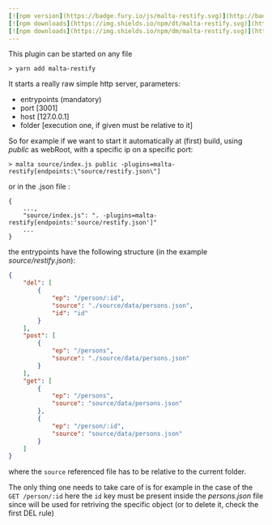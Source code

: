 ```yaml
---
[![npm version](https://badge.fury.io/js/malta-restify.svg)](http://badge.fury.io/js/malta-restify)
[![npm downloads](https://img.shields.io/npm/dt/malta-restify.svg)](https://npmjs.org/package/malta-restify)
[![npm downloads](https://img.shields.io/npm/dm/malta-restify.svg)](https://npmjs.org/package/malta-restify)  
---  
```


This plugin can be started on any file


`> yarn add malta-restify`  

It starts a really raw simple http server, parameters:
- entrypoints (mandatory)  
- port [3001]
- host [127.0.0.1]
- folder [execution one, if given must be relative to it]



So for example if we want to start it automatically at (first) build, using _public_ as webRoot, with a specific ip on a specific port:  
```
> malta source/index.js public -plugins=malta-restify[endpoints:\"source/restify.json\"]
```
or in the .json file :
```
{
    ...,
    "source/index.js": ". -plugins=malta-restify[endpoints:'source/restify.json']"
    ...
}
```



the entrypoints have the following structure (in the example _source/restify.json_):

``` json
{
    "del": [
        {
            "ep": "/person/:id",
            "source": "./source/data/persons.json",
            "id": "id"
        }
    ],
    "post": [
        {
            "ep": "/persons",
            "source": "./source/data/persons.json"
        }
    ],
    "get": [
        {
            "ep": "/persons",
            "source": "source/data/persons.json"
        },
        {
            "ep": "/person/:id",
            "source": "source/data/persons.json"
        }   
    ]
}
``` 

where the `source` referenced file has to be relative to the current folder.

The only thing one needs to take care of is for example in the case of the `GET /person/:id` 
here the `id` key must be present inside the _persons.json_ file since will be used for retriving
the specific object (or to delete it, check the first DEL rule)